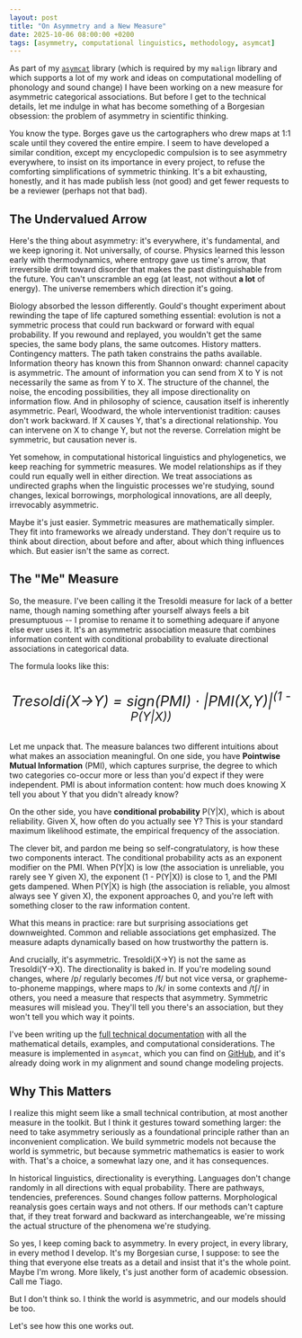 ```yaml
---
layout: post
title: "On Asymmetry and a New Measure"
date: 2025-10-06 08:00:00 +0200
tags: [asymmetry, computational linguistics, methodology, asymcat]
---
```


As part of my [`asymcat`](https://github.com/tresoldi/asymcat) library (which is required by my `malign` library and which supports a lot of my work and ideas on computational modelling of phonology and sound change) I have been working on a new measure for asymmetric categorical associations. But before I get to the technical details, let me indulge in what has become something of a Borgesian obsession: the problem of asymmetry in scientific thinking.

You know the type. Borges gave us the cartographers who drew maps at 1:1 scale until they covered the entire empire. I seem to have developed a similar condition, except my encyclopedic compulsion is to see asymmetry everywhere, to insist on its importance in every project, to refuse the comforting simplifications of symmetric thinking. It's a bit exhausting, honestly, and it has made publish less (not good) and get fewer requests to be a reviewer (perhaps not that bad). 

## The Undervalued Arrow

Here's the thing about asymmetry: it's everywhere, it's fundamental, and we keep ignoring it. Not universally, of course. Physics learned this lesson early with thermodynamics, where entropy gave us time's arrow, that irreversible drift toward disorder that makes the past distinguishable from the future. You can't unscramble an egg (at least, not without **a lot** of energy). The universe remembers which direction it's going.

Biology absorbed the lesson differently. Gould's thought experiment about rewinding the tape of life captured something essential: evolution is not a symmetric process that could run backward or forward with equal probability. If you rewound and replayed, you wouldn't get the same species, the same body plans, the same outcomes. History matters. Contingency matters. The path taken constrains the paths available. Information theory has known this from Shannon onward: channel capacity is asymmetric. The amount of information you can send from X to Y is not necessarily the same as from Y to X. The structure of the channel, the noise, the encoding possibilities, they all impose directionality on information flow. And in philosophy of science, causation itself is inherently asymmetric. Pearl, Woodward, the whole interventionist tradition: causes don't work backward. If X causes Y, that's a directional relationship. You can intervene on X to change Y, but not the reverse. Correlation might be symmetric, but causation never is.

Yet somehow, in computational historical linguistics and phylogenetics, we keep reaching for symmetric measures. We model relationships as if they could run equally well in either direction. We treat associations as undirected graphs when the linguistic processes we're studying, sound changes, lexical borrowings, morphological innovations, are all deeply, irrevocably asymmetric.

Maybe it's just easier. Symmetric measures are mathematically simpler. They fit into frameworks we already understand. They don't require us to think about direction, about before and after, about which thing influences which. But easier isn't the same as correct.

## The "Me" Measure

So, the measure. I've been calling it the Tresoldi measure for lack of a better name, though naming something after yourself always feels a bit presumptuous -- I promise to rename it to something adequare if anyone else ever uses it. It's an asymmetric association measure that combines information content with conditional probability to evaluate directional associations in categorical data.

The formula looks like this:

<p style="text-align: center; font-size: 1.6rem; margin: 2rem 0; font-style: italic;">
Tresoldi(X→Y) = sign(PMI) · |PMI(X,Y)|<sup>(1 - P(Y|X))</sup>
</p>

Let me unpack that. The measure balances two different intuitions about what makes an association meaningful. On one side, you have **Pointwise Mutual Information** (PMI), which captures surprise, the degree to which two categories co-occur more or less than you'd expect if they were independent. PMI is about information content: how much does knowing X tell you about Y that you didn't already know?

On the other side, you have **conditional probability** P(Y\|X), which is about reliability. Given X, how often do you actually see Y? This is your standard maximum likelihood estimate, the empirical frequency of the association.

The clever bit, and pardon me being so self-congratulatory, is how these two components interact. The conditional probability acts as an exponent modifier on the PMI. When P(Y\|X) is low (the association is unreliable, you rarely see Y given X), the exponent (1 - P(Y\|X)) is close to 1, and the PMI gets dampened. When P(Y\|X) is high (the association is reliable, you almost always see Y given X), the exponent approaches 0, and you're left with something closer to the raw information content.

What this means in practice: rare but surprising associations get downweighted. Common and reliable associations get emphasized. The measure adapts dynamically based on how trustworthy the pattern is.

And crucially, it's asymmetric. Tresoldi(X→Y) is not the same as Tresoldi(Y→X). The directionality is baked in. If you're modeling sound changes, where /p/ regularly becomes /f/ but not vice versa, or grapheme-to-phoneme mappings, where <ch> maps to /k/ in some contexts and /tʃ/ in others, you need a measure that respects that asymmetry. Symmetric measures will mislead you. They'll tell you there's an association, but they won't tell you which way it points.

I've been writing up the [full technical documentation](https://raw.githubusercontent.com/tresoldi/asymcat/refs/heads/master/docs/TRESOLDI_MEASURE.md) with all the mathematical details, examples, and computational considerations. The measure is implemented in `asymcat`, which you can find on [GitHub](https://github.com/tresoldi/asymcat), and it's already doing work in my alignment and sound change modeling projects.

## Why This Matters

I realize this might seem like a small technical contribution, at most another measure in the toolkit. But I think it gestures toward something larger: the need to take asymmetry seriously as a foundational principle rather than an inconvenient complication. We build symmetric models not because the world is symmetric, but because symmetric mathematics is easier to work with. That's a choice, a somewhat lazy one, and it has consequences.

In historical linguistics, directionality is everything. Languages don't change randomly in all directions with equal probability. There are pathways, tendencies, preferences. Sound changes follow patterns. Morphological reanalysis goes certain ways and not others. If our methods can't capture that, if they treat forward and backward as interchangeable, we're missing the actual structure of the phenomena we're studying.

So yes, I keep coming back to asymmetry. In every project, in every library, in every method I develop. It's my Borgesian curse, I suppose: to see the thing that everyone else treats as a detail and insist that it's the whole point. Maybe I'm wrong. More likely, t's just another form of academic obsession. Call me Tiago.

But I don't think so. I think the world is asymmetric, and our models should be too.

Let's see how this one works out.
